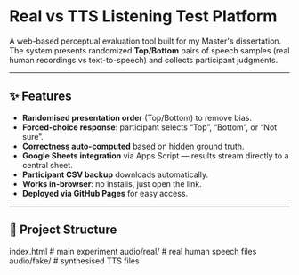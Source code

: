 # Real vs TTS Listening Test Platform

A web-based perceptual evaluation tool built for my Master's dissertation.  
The system presents randomized **Top/Bottom** pairs of speech samples (real human recordings vs text-to-speech) and collects participant judgments.

---

## ✨ Features

- **Randomised presentation order** (Top/Bottom) to remove bias.  
- **Forced-choice response**: participant selects “Top”, “Bottom”, or “Not sure”.  
- **Correctness auto-computed** based on hidden ground truth.  
- **Google Sheets integration** via Apps Script — results stream directly to a central sheet.  
- **Participant CSV backup** downloads automatically.  
- **Works in-browser**: no installs, just open the link.  
- **Deployed via GitHub Pages** for easy access.

---

## 📂 Project Structure

index.html # main experiment
audio/real/ # real human speech files
audio/fake/ # synthesised TTS files
